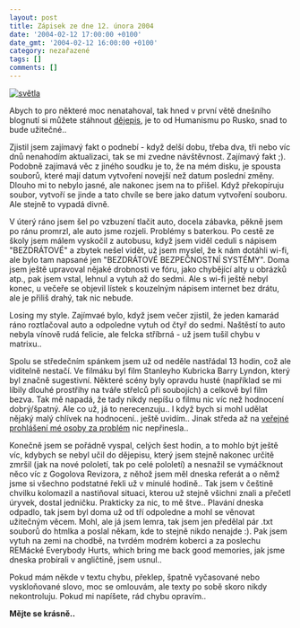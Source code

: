 ```yaml
---
layout: post
title: Zápisek ze dne 12. února 2004
date: '2004-02-12 17:00:00 +0100'
date_gmt: '2004-02-12 16:00:00 +0100'
category: nezařazené
tags: []
comments: []
---
```

<div >  <a href="%base_url%/assets/old-images/auto2.jpg"><img alt="světla" src="%base_url%/assets/old-images/auto2.jpg"></a>  </div>
<p>Abych to pro některé moc nenatahoval, tak hned v první větě dnešního blognutí si můžete stáhnout  <a href="waste/dejepis.doc">dějepis</a>, je to od Humanismu po Rusko, snad to bude užitečné..</p>
<p>Zjistil jsem zajímavý fakt o podnebí - když delší dobu, třeba dva, tři nebo víc dnů nenahodím aktualizaci,  tak se mi zvedne návštěvnost. Zajímavý fakt ;). Podobně zajímavá věc z jiného soudku je to, že na mém disku,  je spousta souborů, které mají datum vytvoření novejší než datum poslední změny. Dlouho mi to nebylo jasné,  ale nakonec jsem na to přišel. Když překopíruju soubor, vytvoří se jinde a tato chvíle se bere jako  datum vytvoření souboru. Ale stejně to vypadá divně.</p>
<p>V úterý ráno jsem šel po vzbuzení tlačit auto, docela zábavka, pěkně jsem po ránu promrzl, ale auto  jsme rozjeli. Problémy s baterkou. Po cestě ze školy jsem málem vyskočil z autobusu, když jsem viděl ceduli  s nápisem &quot;BEZDRÁTOVÉ&quot; a zbytek nešel vidět, už jsem myslel, že k nám dotáhli wi-fi, ale bylo tam  napsané jen &quot;BEZDRÁTOVÉ BEZPEČNOSTNÍ SYSTÉMY&quot;. Doma jsem ještě upravoval nějaké drobnosti ve fóru,  jako chybějící alty u obrázků atp., pak jsem vstal, lehnul a vytuh až do sedmi. Ale s wi-fi ještě nebyl  konec, u večeře se objevil lístek s kouzelným nápisem internet bez drátu, ale je přiliš drahý, tak nic nebude.</p>
<p>Losing my style. Zajímvaé bylo, když jsem večer zjistil, že jeden kamarád ráno roztlačoval auto a odpoledne  vytuh od čtyř do sedmi. Naštěstí to auto nebyla vínově rudá felicie, ale felcka stříbrná - už jsem tušil chybu  v matrixu..</p>
<p>Spolu se středečním spánkem jsem už od neděle nastřádal 13 hodin, což ale viditelně nestačí. Ve filmáku  byl film Stanleyho Kubricka Barry Lyndon, který byl značně sugestivní. Některé scény byly opravdu husté  (například se mi líbily dlouhé prostřihy na tváře střelců při soubojích) a celkově byl film bezva. Tak mě  napadá, že tady nikdy nepíšu o filmu nic víc než hodnocení dobrý/špatný. Ale co už, já to nerecenzuju.. I když  bych si mohl udělat nějaký malý chlívek na hodnocení.. ještě uvidím.. Jinak středa až na  <a href="http://www.mgvforum.wz.cz/forum/ctenithreadu.php?cist=64&rocnik=">veřejné prohlášení mé osoby za  problém</a> nic nepřinesla..</p>
<p>Konečně jsem se pořádně vyspal, celých šest hodin, a to mohlo být ještě víc, kdybych se nebyl učil do dějepisu,  který jsem stejně nakonec určitě zmršil (jak na nové pololetí, tak po celé pololetí) a nesnažil se vymáčknout  něco víc z Gogolova Revizora, z něhož jsem měl dneska referát a o němž jsme si všechno podstatné řekli už v  minulé hodině.. Tak jsem v češtině chvilku kolomazil a nastiňoval situaci, kterou už stejně všichni znali  a přečetl úryvek, dostal jedničku. Prakticky za nic, to mě štve.. Plavání dneska odpadlo, tak jsem byl doma  už od tří odpoledne a mohl se věnovat užitečným věcem. Mohl, ale já jsem lemra, tak jsem jen předělal  pár .txt souborů do htmlka a poslal někam, kde to stejně nikdo nenajde :). Pak jsem vytuh na zemi na chodbě,  na tvrdém modrém koberci a za poslechu REMácké Everybody Hurts, which bring me back good memories, jak jsme  dneska probírali v angličtině, jsem usnul..</p>
<p>Pokud mám někde v textu chybu, překlep, špatně vyčasované nebo vyskloňované slovo, moc se omlouvám, ale  texty po sobě skoro nikdy nekontroluju. Pokud mi napíšete, rád chybu opravím..</p>
<p><strong>Mějte se krásně..</strong></p>
